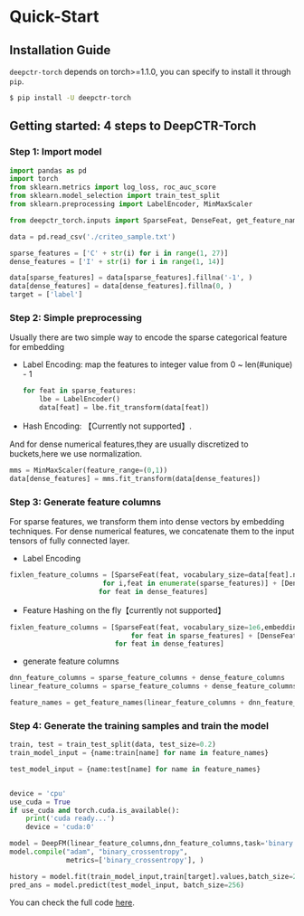 # Quick-Start

## Installation Guide
`deepctr-torch` depends on torch>=1.1.0, you can specify to install it through `pip`.

```bash
$ pip install -U deepctr-torch
```
## Getting started: 4 steps to DeepCTR-Torch


### Step 1: Import model


```python
import pandas as pd
import torch
from sklearn.metrics import log_loss, roc_auc_score
from sklearn.model_selection import train_test_split
from sklearn.preprocessing import LabelEncoder, MinMaxScaler

from deepctr_torch.inputs import SparseFeat, DenseFeat, get_feature_names

data = pd.read_csv('./criteo_sample.txt')

sparse_features = ['C' + str(i) for i in range(1, 27)]
dense_features = ['I' + str(i) for i in range(1, 14)]

data[sparse_features] = data[sparse_features].fillna('-1', )
data[dense_features] = data[dense_features].fillna(0, )
target = ['label']
```
    


### Step 2: Simple preprocessing


Usually there are two simple way to encode the sparse categorical feature for embedding

- Label Encoding: map the features to integer value from 0 ~ len(#unique) - 1
  ```python
  for feat in sparse_features:
      lbe = LabelEncoder()
      data[feat] = lbe.fit_transform(data[feat])
  ```
- Hash Encoding: 【Currently not supported】.

And for dense numerical features,they are usually  discretized to buckets,here we use normalization.

```python
mms = MinMaxScaler(feature_range=(0,1))
data[dense_features] = mms.fit_transform(data[dense_features])
```


### Step 3: Generate feature columns

For sparse features, we transform them into dense vectors by embedding techniques.
For dense numerical features, we concatenate them to the input tensors of fully connected layer.

- Label Encoding
```python
fixlen_feature_columns = [SparseFeat(feat, vocabulary_size=data[feat].nunique(),embedding_dim=4)
                       for i,feat in enumerate(sparse_features)] + [DenseFeat(feat, 1,)
                      for feat in dense_features]
```
- Feature Hashing on the fly【currently not supported】
```python
fixlen_feature_columns = [SparseFeat(feat, vocabulary_size=1e6,embedding_dim=4, use_hash=True, dtype='string')  # since the input is string
                              for feat in sparse_features] + [DenseFeat(feat, 1, )
                          for feat in dense_features]
```
- generate feature columns
```python
dnn_feature_columns = sparse_feature_columns + dense_feature_columns
linear_feature_columns = sparse_feature_columns + dense_feature_columns

feature_names = get_feature_names(linear_feature_columns + dnn_feature_columns)

```
### Step 4: Generate the training samples and train the model

```python
train, test = train_test_split(data, test_size=0.2)
train_model_input = {name:train[name] for name in feature_names}

test_model_input = {name:test[name] for name in feature_names}


device = 'cpu'
use_cuda = True
if use_cuda and torch.cuda.is_available():
    print('cuda ready...')
    device = 'cuda:0'

model = DeepFM(linear_feature_columns,dnn_feature_columns,task='binary',device=device)
model.compile("adam", "binary_crossentropy",
              metrics=['binary_crossentropy'], )

history = model.fit(train_model_input,train[target].values,batch_size=256,epochs=10,verbose=2,validation_split=0.2)
pred_ans = model.predict(test_model_input, batch_size=256)

```
You can check the full code [here](./Examples.html#classification-criteo).








